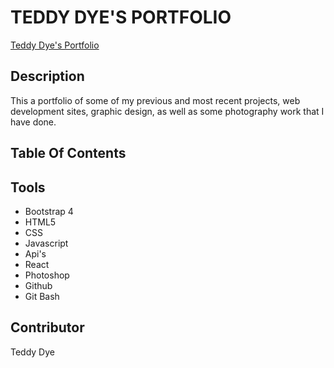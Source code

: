 # TEDDY DYE'S PORTFOLIO
[Teddy Dye's Portfolio](https://tdev77.github.io/teddydyeportfolio.io/)
## Description
 This a portfolio of some of my previous and most recent projects, web development sites, graphic design, as well as some photography work that I have done. 
 ## Table Of Contents

## Tools
* Bootstrap 4
* HTML5 
* CSS
* Javascript
* Api's
* React
* Photoshop
* Github
* Git Bash

## Contributor 
Teddy Dye
